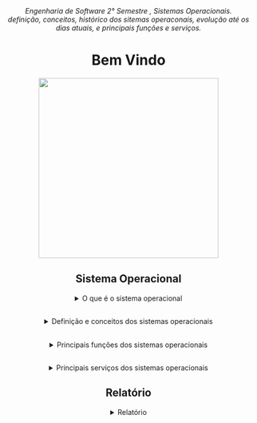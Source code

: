 <div align="center">
<i align="center" >Engenharia de Software 2° Semestre , Sistemas Operacionais.</i> <br>
<i align="center" >definição, conceitos, histórico dos sitemas operaconais, evolução até os dias atuais,  e principais funções e serviços.</i> 

<h1 align="center">Bem Vindo</h1>
<div align="center">
<img width="360px"src="https://wallpaperaccess.com/full/4910986.jpg" />
</div>

##
##
##
  
  <h2> Sistema Operacional </h2>
<details>
<summary> O que é o sistema operacional </summary><br><b>
É um software que gerencia todas as partes do computador. <br>
Sabemos que o computador apenas entende a linguagem Binaria (0 e 1) <br>
dessa forma, as ações que fazemos são repassadas para a maquina em 0 e 1 <br>
e quem gerencia isso é o Sistema Operacional.
</b></details>
  

  ##

  
  <details>
<summary>Definição e conceitos dos sistemas operacionais</summary><br><b>
    Segundo Andrew Stuart Tanenbaum, o sistema operacional é parte essencial de qualquer sistema             computacional. <br>
    O Sistema Operacional é um conjunto de rotinas executado pelo processador, de forma semelhante aos
    programas dos usuários. <br>
    Sua principal função é controlar o funcionamento de um computador, gerenciando a utilização e o 
    compartilhamento dos seus diversos recursos, como processadores, memórias e dispositivos de entrada e
    saida. <br>
    O Sistema Operacional tem o objetivo de gerenciar o computador de forma eficiente e produtiva,           facilitando o seu uso, além de garantir a integridade e a segurança dos dados durante o processamento
    e na memória.
</b></details>
  
  
  ##
  
  
   <details>
<summary>Principais funções dos sistemas operacionais</summary><br><b>
      Para Tanembaum, as funções dos S.O são <br>
     1° Estender a máquina <br>
     2° Gerenciar os recursos <br><br><br>
     1° Esconder a complexidade do hardware do programador, conhecida também como abstração. <br>
     Ex: O Sistema Operacional trata cada dispositivo físico como um arquivo e esses arquivos, ao serem
     manipulados emitindo os comandos de leitura/escrita ou de abrir/fechar, muito complexos devido á
     quantidade de parâmentros que recebem, ficam a cargo do sistema operacional controlar esse                dispositivo diretamente com o hardware. <br><br><br>
     2° Controlar de forma ordenada e compartilhada os recursos do computador, como a memória, o              processador e os dispositivos de E/S para os processos (programas) que estão aguardando por eles.
     Controlar quem está usando qual recurso, garantindo suas requisições de recursos e mediando os 
     conflitos entre programas e usuário.
     Controlar o compartilhamento de recursos de duas formas: no tempo e no espaço. Quando um recurso é 
     compartilhado no tempo, vários programas aguardam a sua vez de usá-lo. O S.O é quem decide qual
     programa irá utilizar o recurso e por quanto tempo. Outro tipo de compartilhamento é o de espaço,
     no qual vários programas utilizam uma parte do recurso.
     </b></details>
  
  
  ##
  
  
   <details>
<summary>Principais serviços dos sistemas operacionais</summary><br><b>
      Segundo Francis B. Machado, o S.O oferece os seguintes serviços para os aplicativos dos usuários e
     também ao próprio sistema <br>
     1° Meios para que um programa seja carregado em memória e executado. <br>
     2° Um sistema de arquivos, permitindo criar, ler, escrever e excluir arquivos. <br>
     3° Uma interface de acesso aos periféricos (impressoras, scanner, câmera, pen-drive, etc..). <br>
     4° Mecanismos de monitoração de recursos, capazes de identificar possíveis gargalos no sistema. <br>
     5° Meios para armazenar/manter o estado do sistema.
     </b></details>
    
  
  ##
  
  <h2> Relatório </h2>    
  
   <details>
<summary>Relatório</summary><br><b>
      O Sistema Operacional é o software mais importante do computador, pois é ele quem irá gerenciar           todos os recursos e todas as ações realizadas pelos usuários no computador. <br><br>
      Os S.O Windows e Linux possuem características diferentes quanto aos serviços e ás funções               oferecidas, por exemplo, o Windows não permite o acesso ao código fonte, sendo restrito aos
      desenvolvedores da Microsoft. <br>
      Já o código fonte do Linux é aberto e todos os usuários podem acessar ou até mesmo modificar o           código. Quanto a licença de uso, o Linux está licenciado sob a GPL (GNU Public License) e, por ser       livre, qualquer usuário pode fazer os ajustes que bem entender e lançar no mercado novas versões,         além de não existir restrições para o número de computadores que possuem o Linux instalado. <br>
      Com o Windows você adquire uma licença que pode ser instalada em apenas um computador. <br>
      O Linux possui um instalador de aplicativos, permitindo que você baixe os programas que desejar.
      Para instalar aplicativos no Windows, é necessário saber onde adquirir o programa, baixar ou             comprar o CD de instação. <br>
      Em relação ao suporte aos usuários, existem na internet grupos e fóruns de suporte do Linux,             enquanto o do Windows é realizado através de uma central de atendimento e o usuário precisa pagar
      por este suporte.
     </b></details>

 
  


  
  
  
  
  

